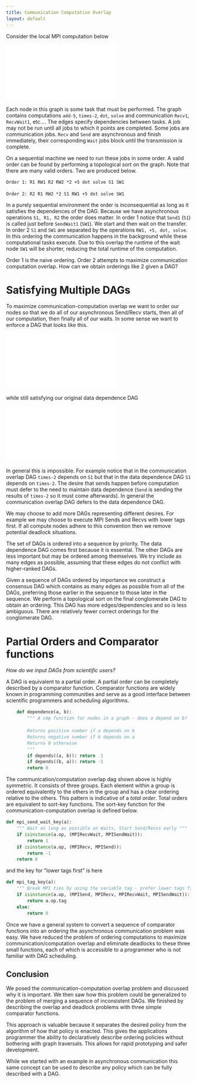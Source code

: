 ```yaml
---
title: Communication Computation Overlap
layout: default
---
```


Consider the local MPI computation below 

![A computation](mpi-po.pdf)

Each node in this graph is some task that must be performed. The graph contains computations `add-5`, `times-2`, `dot`, `solve` and communication `Recv1`, `RecvWait1`, etc.... The edges specify dependencies between tasks. A job may not be run until all jobs to which it points are completed. Some jobs are communication jobs. `Recv` and `Send` are asynchronous and finish immediately, their corresponding `Wait` jobs block until the transmission is complete.

On a sequential machine we need to run these jobs in some order. A valid order can be found by performing a topological sort on the graph. Note that there are many valid orders. Two are produced below.

    Order 1: R1 RW1 R2 RW2 *2 +5 dot solve S1 SW1

    Order 2: R2 R1 RW2 *2 S1 RW1 +5 dot solve SW1

In a purely sequential environment the order is inconsequential as long as it satisfies the dependences of the DAG. Because we have asynchronous operations `S1, R1, R2` the order does matter. In order 1 notice that `Send1` (`S1`) is called just before `SendWait1` (`SW1`). We start and then wait on the transfer. In order 2 `S1` and `SW1` are separated by the operations `RW1, +5, dot, solve`. In this ordering the communication happens in the background while these computational tasks execute. Due to this overlap the runtime of the wait node `SW1` will be shorter, reducing the total runtime of the computation.

Order 1 is the naive ordering. Order 2 attempts to maximize communication computation overlap. How can we obtain orderings like 2 given a DAG?

Satisfying Multiple DAGs
========================

To maximize communication-computation overlap we want to order our nodes so
that we do all of our asynchronous Send/Recv starts, then all of our
computation, then finally all of our waits. In some sense we want to enforce a
DAG that looks like this. 

![Communication-Computation overlap DAG](comp-comm.pdf)

while still satisfying our original data dependence DAG

![Data dependence DAG](mpi-po.pdf)

In general this is impossible. For example notice that in the communication overlap DAG `times-2` depends on `S1` but that in the data dependence DAG `S1` depends on `times-2`. The desire that sends happen before computation must defer to the need to maintain data dependence (`Send` is sending the results of `times-2` so it must come afterwards). In general the communication overlap DAG defers to the data dependence DAG.

We may choose to add more DAGs representing different desires. For example we may choose to execute MPI Sends and Recvs with lower tags first. If all compute nodes adhere to this convention then we remove potential deadlock situations.

The set of DAGs is ordered into a sequence by priority. The data dependence DAG comes first because it is essential. The other DAGs are less important but may be ordered among themselves. We try include as many edges as possible, assuming that these edges do not conflict with higher-ranked DAGs.

Given a sequence of DAGs ordered by importance we construct a consensus DAG which contains as many edges as possible from all of the DAGs, preferring those earlier in the sequence to those later in the sequence. We perform a topological sort on the final conglomerate DAG to obtain an ordering. This DAG has more edges/dependencies and so is less ambiguous. There are relatively fewer correct orderings for the conglomerate DAG.

Partial Orders and Comparator functions
=======================================

*How do we input DAGs from scientific users?*

A DAG is equivalent to a partial order. A partial order can be completely described by a comparator function. Comparator functions are widely known in programming communities and serve as a good interface between scientific programmers and scheduling algorithms.

```Python
    def dependence(a, b):
        """ A cmp function for nodes in a graph - does a depend on b?

        Returns positive number if a depends on b
        Returns negative number if b depends on a
        Returns 0 otherwise
        """
        if depends((a, b)): return  1
        if depends((b, a)): return -1
        return 0
```

The communication/computation overlap dag shown above is highly symmetric. It consists of three groups. Each element within a group is ordered equivalently to the others in the group and has a clear ordering relative to the others. This pattern is indicative of a *total order*. Total orders are equivalent to sort-key functions. The sort-key function for the communication-computation overlap is defined below. 

```Python
def mpi_send_wait_key(a):
    """ Wait as long as possible on Waits, Start Send/Recvs early """
    if isinstance(a.op, (MPIRecvWait, MPISendWait)):
        return 1
    if isinstance(a.op, (MPIRecv, MPISend)):
        return -1
    return 0
```

and the key for "lower tags first" is here

``` python
def mpi_tag_key(a):
    """ Break MPI ties by using the variable tag - prefer lower tags first """
    if isinstance(a.op, (MPISend, MPIRecv, MPIRecvWait, MPISendWait)):
        return a.op.tag
    else:
        return 0
```

Once we have a general system to convert a sequence of comparator functions into an ordering the asynchronous communication problem was easy. 
We have reduced the problem of ordering computations to maximize communication/computation overlap and eliminate deadlocks to these three small functions, each of which is accessible to a programmer who is not familiar with DAG scheduling.

Conclusion
----------

We posed the communication-computation overlap problem and discussed why it is important. We then saw how this problem could be generalized to the problem of merging a sequence of inconsistent DAGs. We finished by describing the overlap and deadlock problems with three simple comparator functions.

This approach is valuable because it separates the desired policy from the algorithm of how that policy is enacted. This gives the applications programmer the ability to declaratively describe ordering policies without bothering with graph traversals. This allows for rapid prototyping and safer development. 

While we started with an example in asynchronous communication this same concept can be used to describe any policy which can be fully described with a DAG.

